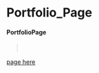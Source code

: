 # Portfolio_Page
####  PortfolioPage
>
>
>
>
>　
>　

<a href="https://suzinroh.github.io/Page//Suzin.html"> page here</a>
